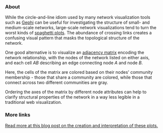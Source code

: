 ### About

While the circle-and-line idiom used by many network visualization tools such as [Gephi] can be useful for investigating the structure of small- and medium-scale networks, large-scale network visualizations tend to turn the worst kinds of [spaghetti plots][spaghetti].
The abundance of crossing links creates a confusing visual pattern that masks the topological structure of the network.

One good alternative is to visualize an [adjacency matrix][matrix] encoding the network relationship, with the nodes of the network listed on either axis, and each cell *AB* describing an edge connecting node *A* and node *B*.

Here, the cells of the matrix are colored based on their nodes' community membership - those that share a community are colored, while those that connect across two different communities are gray.

Ordering the axes of the matrix by different node attributes can help to clarify structural properties of the network in a way less legible in a traditional web visualization.

### More links

[Read more at this blog post on the creation and interpretation of these plots.](http://matthewlincoln.net/2014/12/20/adjacency-matrix-plots-with-r-and-ggplot2.html)

[Gephi]: http://gephi.org

[spaghetti]: http://en.wikipedia.org/wiki/Spaghetti_plot

[matrix]: http://en.wikipedia.org/wiki/Adjacency_matrix

